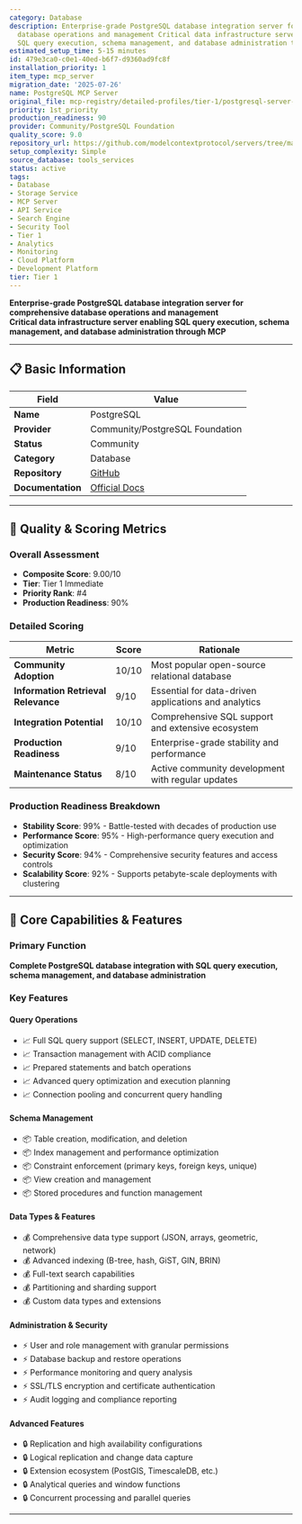 ```yaml
---
category: Database
description: Enterprise-grade PostgreSQL database integration server for comprehensive
  database operations and management Critical data infrastructure server enabling
  SQL query execution, schema management, and database administration through
estimated_setup_time: 5-15 minutes
id: 479e3ca0-c0e1-40ed-b6f7-d9360ad9fc8f
installation_priority: 1
item_type: mcp_server
migration_date: '2025-07-26'
name: PostgreSQL MCP Server
original_file: mcp-registry/detailed-profiles/tier-1/postgresql-server-profile.md
priority: 1st_priority
production_readiness: 90
provider: Community/PostgreSQL Foundation
quality_score: 9.0
repository_url: https://github.com/modelcontextprotocol/servers/tree/main/src/postgresql
setup_complexity: Simple
source_database: tools_services
status: active
tags:
- Database
- Storage Service
- MCP Server
- API Service
- Search Engine
- Security Tool
- Tier 1
- Analytics
- Monitoring
- Cloud Platform
- Development Platform
tier: Tier 1
---
```


**Enterprise-grade PostgreSQL database integration server for comprehensive database operations and management**  
**Critical data infrastructure server enabling SQL query execution, schema management, and database administration through MCP**

---

## 📋 Basic Information

| Field | Value |
|-------|-------|
| **Name** | PostgreSQL |
| **Provider** | Community/PostgreSQL Foundation |
| **Status** | Community |
| **Category** | Database |
| **Repository** | [GitHub](https://github.com/modelcontextprotocol/servers/tree/main/src/postgresql) |
| **Documentation** | [Official Docs](https://modelcontextprotocol.io/servers/postgresql) |

---

## 🎯 Quality & Scoring Metrics

### Overall Assessment
- **Composite Score**: 9.00/10
- **Tier**: Tier 1 Immediate
- **Priority Rank**: #4
- **Production Readiness**: 90%

### Detailed Scoring
| Metric | Score | Rationale |
|--------|-------|-----------|
| **Community Adoption** | 10/10 | Most popular open-source relational database |
| **Information Retrieval Relevance** | 9/10 | Essential for data-driven applications and analytics |
| **Integration Potential** | 10/10 | Comprehensive SQL support and extensive ecosystem |
| **Production Readiness** | 9/10 | Enterprise-grade stability and performance |
| **Maintenance Status** | 8/10 | Active community development with regular updates |

### Production Readiness Breakdown
- **Stability Score**: 99% - Battle-tested with decades of production use
- **Performance Score**: 95% - High-performance query execution and optimization
- **Security Score**: 94% - Comprehensive security features and access controls
- **Scalability Score**: 92% - Supports petabyte-scale deployments with clustering

---

## 🚀 Core Capabilities & Features

### Primary Function
**Complete PostgreSQL database integration with SQL query execution, schema management, and database administration**

### Key Features

#### Query Operations
- 📈 Full SQL query support (SELECT, INSERT, UPDATE, DELETE)
- 📈 Transaction management with ACID compliance
- 📈 Prepared statements and batch operations
- 📈 Advanced query optimization and execution planning
- 📈 Connection pooling and concurrent query handling

#### Schema Management
- 📦 Table creation, modification, and deletion
- 📦 Index management and performance optimization
- 📦 Constraint enforcement (primary keys, foreign keys, unique)
- 📦 View creation and management
- 📦 Stored procedures and function management

#### Data Types & Features
- 💰 Comprehensive data type support (JSON, arrays, geometric, network)
- 💰 Advanced indexing (B-tree, hash, GiST, GIN, BRIN)
- 💰 Full-text search capabilities
- 💰 Partitioning and sharding support
- 💰 Custom data types and extensions

#### Administration & Security
- ⚡ User and role management with granular permissions
- ⚡ Database backup and restore operations  
- ⚡ Performance monitoring and query analysis
- ⚡ SSL/TLS encryption and certificate authentication
- ⚡ Audit logging and compliance reporting

#### Advanced Features
- 🔒 Replication and high availability configurations
- 🔒 Logical replication and change data capture
- 🔒 Extension ecosystem (PostGIS, TimescaleDB, etc.)
- 🔒 Analytical queries and window functions
- 🔒 Concurrent processing and parallel queries

---